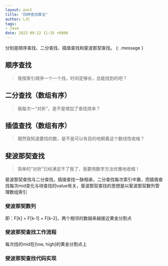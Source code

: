 ```yaml
---
layout: post
title: "四种查找算法"
author: LJC
tags:
- Java
date: 2022-09-22 11:35 +0800
---
```


分别是顺序查找、二分查找、插值查找和斐波那契查找。
{: .message }

## 顺序查找

> 我按索引顺序一个一个找，时间足够长，总能找到的吧？



## 二分查找（数组有序）

> 我每次一“对折”，是不是增加了查找效率？


## 插值查找（数组有序）

> 既然我知道要找的数，是不是可以有目的地朝着这个数线性收缩？

## 斐波那契查找

> 简单的“对折”已经满足不了我了，我要用数学方法优雅地收缩！

斐波那契查找与二分查找，插值查找一脉相承，二分查找每次索引中置，而插值查找每次mid变化与待查找的value有关，斐波那契查找的思想是以斐波那契数列管理数组索引

### 斐波那契数列

即：F[k] = F[k-1] + F[k-2]，两个相邻的数越来越接近黄金分割点

### 斐波那契查找工作流程

每次找的mid在[low, high]的黄金分割点上

### 斐波那契查找代码实现